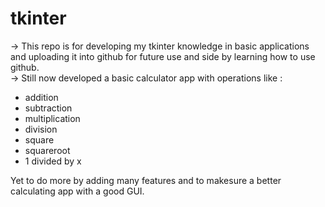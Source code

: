 # tkinter
-> This repo is for developing my tkinter knowledge in basic applications and uploading it into github for future use and side by learning how to use github.<br />
-> Still now developed a basic calculator app with operations like :
* addition 
* subtraction
* multiplication
* division
* square
* squareroot
* 1 divided by x

Yet to do more by adding many features and to makesure a better calculating app with a good GUI.

